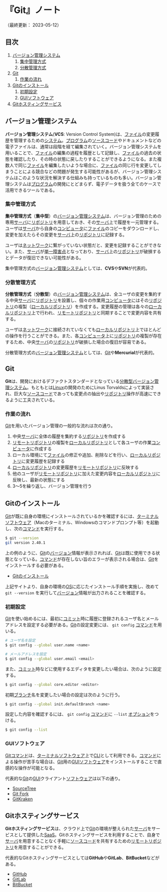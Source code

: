 # 『Git』ノート

（最終更新： 2023-05-12）


## 目次

1. [バージョン管理システム](#バージョン管理システム)
	1. [集中管理方式](#集中管理方式)
	1. [分散管理方式](#分散管理方式)
1. [Git](#git)
	1. [作業の流れ](#作業の流れ)
1. [Gitのインストール](#gitのインストール)
	1. [初期設定](#初期設定)
	1. [GUIソフトウェア](#guiソフトウェア)
1. [Gitホスティングサービス](#gitホスティングサービス)


## バージョン管理システム

**バージョン管理システム**(**VCS**: Version Control System)は、[ファイル](../../../../computer/software/_/chapters/file_system.md#ファイル)の変更履歴を管理するための[システム](../../../../system/_/chapters/system.md#システム)。[プログラム](../../../../programming/_/chapters/programming.md#プログラム)の[ソースコード](../../../../programming/_/chapters/programming.md#ソースコード)やドキュメントなどの電子ファイルは、通常は段階を経て編集されていく。バージョン管理システムを用いることで、[ファイル](../../../../computer/software/_/chapters/file_system.md#ファイル)の編集の過程を履歴として記録し、[ファイル](../../../../computer/software/_/chapters/file_system.md#ファイル)の過去の状態を確認したり、その時の状態に戻したりすることができるようになる。また複数人で同じ[ファイル](../../../../computer/software/_/chapters/file_system.md#ファイル)を編集したいような場合に、[ファイル](../../../../computer/software/_/chapters/file_system.md#ファイル)の同じ行を変更してしまうことによる競合などの問題が発生する可能性があるが、バージョン管理システムはこのような状況を解決する仕組みも持っているものも多い。バージョン管理システムは[プログラム](../../../../programming/_/chapters/programming.md#プログラム)の開発にとどまらず、電子データを扱う全てのケースで活用できるツールである。

### 集中管理方式

**集中管理方式**（**集中型**）の[バージョン管理システム](#バージョン管理システム)は、バージョン管理のための専用[サーバ](../../../../computer/_/chapters/computer.md#サーバ)に[リポジトリ](./create_repository.md#リポジトリ)を用意しておき、その[サーバ](../../../../computer/_/chapters/computer.md#サーバ)上で履歴を一元管理する。ユーザは[サーバ](../../../../computer/_/chapters/computer.md#サーバ)から自身の[コンピュータ](../../../../computer/_/chapters/computer.md#コンピュータ)に[ファイル](../../../../computer/software/_/chapters/file_system.md#ファイル)のコピーをダウンロードし、変更を加えたらその変更を[サーバ](../../../../computer/_/chapters/computer.md#サーバ)上の[リポジトリ](./create_repository.md#リポジトリ)に記録する。

ユーザは[ネットワーク](../../../../network/_/chapters/network.md#ネットワーク)に繋がっていない状態だと、変更を記録することができない。また、[サーバ](../../../../computer/_/chapters/computer.md#サーバ)が[単一障害点](../../../../system/_/chapters/system_architecture.md#単一障害点)となっており、[サーバ](../../../../computer/_/chapters/computer.md#サーバ)上の[リポジトリ](./create_repository.md#リポジトリ)が破損するとデータが復旧できない可能性がある。

集中管理方式の[バージョン管理システム](#バージョン管理システム)としては、**CVS**や**SVN**が代表的。

### 分散管理方式

**分散管理方式**（**分散型**）の[バージョン管理システム](#バージョン管理システム)は、全ユーザの変更を集約する中央[サーバ](../../../../computer/_/chapters/computer.md#サーバ)に[リポジトリ](./create_repository.md#リポジトリ)を設置し、個々の作業用[コンピュータ](../../../../computer/_/chapters/computer.md#コンピュータ)にはその[リポジトリ](./create_repository.md#リポジトリ)の複製（[ローカルリポジトリ](./record_history.md#ローカルリポジトリ)）を作成する。変更履歴の管理は各々の[ローカルリポジトリ](./record_history.md#ローカルリポジトリ)上で行われ、[リモートリポジトリ](./record_history.md#リモートリポジトリ)と同期することで変更内容を共有する。

ユーザは[ネットワーク](../../../../network/_/chapters/network.md#ネットワーク)に接続されていなくても[ローカルリポジトリ](./record_history.md#ローカルリポジトリ)上でほとんどの操作を行うことができる。また、各[コンピュータ](../../../../computer/_/chapters/computer.md#コンピュータ)上に[リポジトリ](./create_repository.md#リポジトリ)の複製が存在するため、中央[サーバ](../../../../computer/_/chapters/computer.md#サーバ)の[リポジトリ](./create_repository.md#リポジトリ)が破損した場合の復旧が容易である。

分散管理方式の[バージョン管理システム](#バージョン管理システム)としては、[Git](#git)や**Mercurial**が代表的。


## Git

**Git**は、開発におけるデファクトスタンダードとなっている[分散型](#分散管理方式)[バージョン管理システム](#バージョン管理システム)。もともとは[Linux](../../../../computer/software/_/chapters/operating_system.md#linux)の開発のためにLinus Torvaldsによって実装され、巨大な[ソースコード](../../../../programming/_/chapters/programming.md#ソースコード)であっても変更点の抽出や[リポジトリ](./create_repository.md#リポジトリ)操作が高速にできるように工夫されている。

### 作業の流れ

[Git](#git)を用いたバージョン管理の一般的な流れは次の通り。

1. 中央[サーバ](../../../../computer/_/chapters/computer.md#サーバ)に全体の履歴を集約する[リポジトリ](./create_repository.md#リポジトリ)を作成する
1. [リモートリポジトリ](./record_history.md#リモートリポジトリ)の複製を[ローカルリポジトリ](./record_history.md#ローカルリポジトリ)として各ユーザの作業[コンピュータ](../../../../computer/_/chapters/computer.md#コンピュータ)に作成する
1. ローカル環境にて[ファイル](../../../../computer/software/_/chapters/file_system.md#ファイル)の修正や追加、削除などを行い、[ローカルリポジトリ](./record_history.md#ローカルリポジトリ)に変更履歴を記録する
1. [ローカルリポジトリ](./record_history.md#ローカルリポジトリ)の変更履歴を[リモートリポジトリ](./record_history.md#リモートリポジトリ)に反映する
1. 他のユーザが[リモートリポジトリ](./record_history.md#リモートリポジトリ)に加えた変更内容を[ローカルリポジトリ](./record_history.md#ローカルリポジトリ)に反映し、最新の状態にする
1. 3～5を繰り返し、バージョン管理を行う


## Gitのインストール

[Git](#git)が既に自身の環境にインストールされているかを確認するには、[ターミナル](../../../../computer/linux/_/chapters/shell_and_terminal.md#ターミナル)[ソフトウェア](../../../../computer/software/_/chapters/software.md応用ソフトウェア)（Macのターミナル、Windowsのコマンドプロンプト等）を起動し、次の[コマンド](../../../../computer/linux/_/chapters/basic_command.md#コマンド)を実行する。

```sh
$ git --version
git version 2.40.1
```

上の例のように、[Git](#git)の[バージョン](../../../../computer/software/_/chapters/package.md#バージョン)情報が表示されれば、[Git](#git)は既に使用できる状態となっている。[コマンド](../../../../computer/linux/_/chapters/basic_command.md#コマンド)が存在しない旨のエラーが表示される場合は、[Git](#git)をインストールする必要がある。

- [Gitのインストール](https://git-scm.com/book/en/v2/Getting-Started-Installing-Git)

上記サイトより、自身の環境の[OS](../../../../computer/software/_/chapters/operating_system.md#オペレーティングシステム)に応じたインストール手順を実施し、改めて `git --version` を実行して[バージョン](../../../../computer/software/_/chapters/package.md#バージョン)情報が出力されることを確認する。

### 初期設定

[Git](#git)を使い始めるには、最初に[コミット](./record_history.md#コミット)時に履歴に登録されるユーザ名とメールアドレスを設定する必要がある。[Git](#git)の設定変更には、 `git config` [コマンド](../../../../computer/linux/_/chapters/basic_command.md#コマンド)を用いる。

```sh
# ユーザ名を設定
$ git config --global user.name <name>

# メールアドレスを設定
$ git config --global user.email <email>
```

また、[コミット](./record_history.md#コミット)時などに使用するエディタを変更したい場合は、次のように設定する。

```sh
$ git config --global core.editor <editor>
```

初期[ブランチ](./branch.md#ブランチ)名を変更したい場合の設定は次のように行う。

```sh
$ git config --global init.defaultBranch <name>
```

設定した内容を確認するには、 `git config` [コマンド](../../../../computer/linux/_/chapters/basic_command.md#コマンド)に `--list` [オプション](../../../../computer/linux/_/chapters/basic_command.md#オプション)をつける。

```sh
$ git config --list
```

### GUIソフトウェア

[Git](#git)[コマンド](../../../../computer/linux/_/chapters/basic_command.md#コマンド)は、[ターミナル](../../../../computer/linux/_/chapters/shell_and_terminal.md#ターミナル)[ソフトウェア](../../../../computer/software/_/chapters/software.md応用ソフトウェア)上で[CLI](../../../../computer/software/_/chapters/software.md#cui)として利用できる。[コマンド](../../../../computer/linux/_/chapters/basic_command.md#コマンド)による操作が苦手な場合は、[Git](#git)用の[GUI](../../../../computer/software/_/chapters/software.md#gui)[ソフトウェア](../../../../computer/software/_/chapters/software.md応用ソフトウェア)をインストールすることで直感的な操作が可能となる。

代表的な[Git](#git)の[GUI](../../../../computer/software/_/chapters/software.md#gui)クライアント[ソフトウェア](../../../../computer/software/_/chapters/software.md応用ソフトウェア)は以下の通り。

- [SourceTree](https://www.sourcetreeapp.com/)
- [Git Fork](https://git-fork.com/)
- [GitKraken](https://www.gitkraken.com/)


## Gitホスティングサービス

**Gitホスティングサービス**は、クラウド上で[Git](#git)の環境が整えられた[サーバ](../../../../computer/_/chapters/computer.md#サーバ)をサービスとして提供した[SaaS](../../../../system/_/chapters/system_architecture.md#saas)。Gitホスティングサービスを利用することで、自身で[サーバ](../../../../computer/_/chapters/computer.md#サーバ)を用意することなく手軽に[ソースコード](../../../../programming/_/chapters/programming.md#ソースコード)を共有するための[リモートリポジトリ](./record_history.md#リモートリポジトリ)を用意することができる。

代表的なGitホスティングサービスとしては**GitHub**や**GitLab**、**BitBucket**などがある。

- [GitHub](https://github.co.jp/)
- [GitLab](https://about.gitlab.com/)
- [BitBucket](https://bitbucket.org/)

